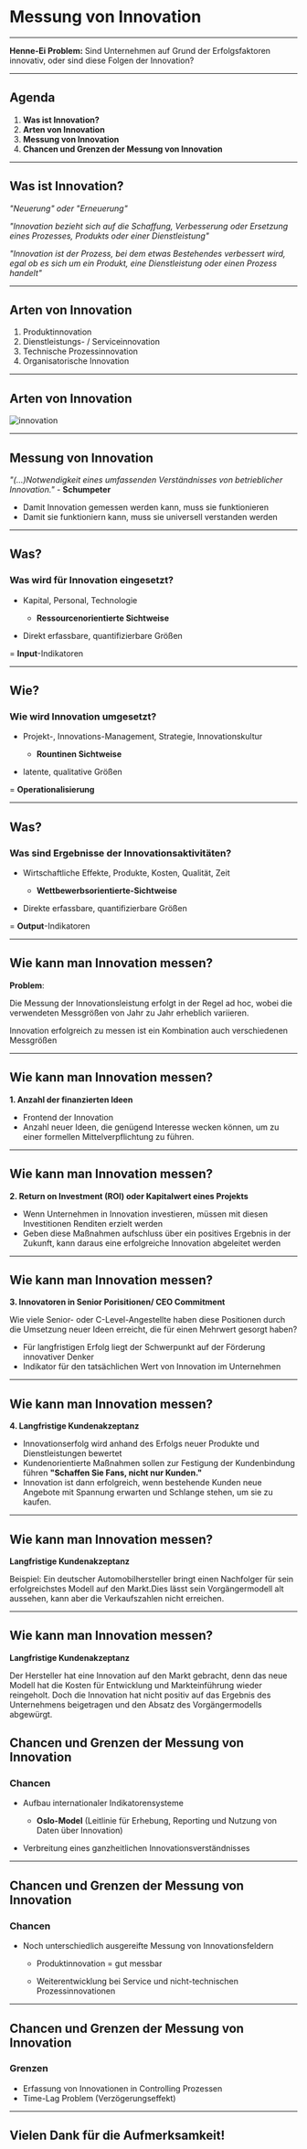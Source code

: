 # Messung von Innovation

---

**Henne-Ei Problem:**
Sind Unternehmen auf Grund der Erfolgsfaktoren innovativ, oder sind diese Folgen der Innovation?

---

## Agenda

1. **Was ist Innovation?**
1. **Arten von Innovation**
1. **Messung von Innovation**
1. **Chancen und Grenzen der Messung von Innovation**

---

## Was ist Innovation?

_"Neuerung" oder "Erneuerung"_

_"Innovation bezieht sich auf die Schaffung, Verbesserung oder Ersetzung eines Prozesses, Produkts oder einer Dienstleistung"_

_"Innovation ist der Prozess, bei dem etwas Bestehendes verbessert wird, egal ob es sich um ein Produkt, eine Dienstleistung oder einen Prozess handelt"_

---

## Arten von Innovation

1. Produktinnovation
1. Dienstleistungs- / Serviceinnovation
1. Technische Prozessinnovation
1. Organisatorische Innovation

---

## Arten von Innovation

![innovation](Produkt.png)

---

## Messung von Innovation

_"(...)Notwendigkeit eines umfassenden Verständnisses von betrieblicher Innovation."_ - **Schumpeter**

- Damit Innovation gemessen werden kann, muss sie funktionieren
- Damit sie funktioniern kann, muss sie universell verstanden werden

---

## Was?

### Was wird für Innovation eingesetzt?

- Kapital, Personal, Technologie

  - **Ressourcenorientierte Sichtweise**

- Direkt erfassbare, quantifizierbare Größen

= **Input**-Indikatoren

---

## Wie?

### Wie wird Innovation umgesetzt?

- Projekt-, Innovations-Management, Strategie, Innovationskultur

  - **Rountinen Sichtweise**

- latente, qualitative Größen

= **Operationalisierung**

---

## Was?

### Was sind Ergebnisse der Innovationsaktivitäten?

- Wirtschaftliche Effekte, Produkte, Kosten, Qualität, Zeit

  - **Wettbewerbsorientierte-Sichtweise**

- Direkte erfassbare, quantifizierbare Größen

= **Output**-Indikatoren

---

## Wie kann man Innovation messen?

**Problem**:

Die Messung der Innovationsleistung erfolgt in der Regel ad hoc, wobei die verwendeten Messgrößen von Jahr zu Jahr erheblich variieren.

Innovation erfolgreich zu messen ist ein Kombination auch verschiedenen Messgrößen

---

## Wie kann man Innovation messen?

**1. Anzahl der finanzierten Ideen**

- Frontend der Innovation
- Anzahl neuer Ideen, die genügend Interesse wecken können, um zu einer formellen Mittelverpflichtung zu führen.

---

## Wie kann man Innovation messen?

**2. Return on Investment (ROI) oder Kapitalwert eines Projekts**

- Wenn Unternehmen in Innovation investieren, müssen mit diesen Investitionen Renditen erzielt werden
- Geben diese Maßnahmen aufschluss über ein positives Ergebnis in der Zukunft, kann daraus eine erfolgreiche Innovation abgeleitet werden

---

## Wie kann man Innovation messen?

**3. Innovatoren in Senior Porisitionen/ CEO Commitment**

Wie viele Senior- oder C-Level-Angestellte haben diese Positionen durch die Umsetzung neuer Ideen erreicht, die für einen Mehrwert gesorgt haben?

- Für langfristigen Erfolg liegt der Schwerpunkt auf der Förderung innovativer Denker
- Indikator für den tatsächlichen Wert von Innovation im Unternehmen

---

## Wie kann man Innovation messen?

**4. Langfristige Kundenakzeptanz**

- Innovationserfolg wird anhand des Erfolgs neuer Produkte und Dienstleistungen bewertet
- Kundenorientierte Maßnahmen sollen zur Festigung der Kundenbindung führen
  **"Schaffen Sie Fans, nicht nur Kunden."**
- Innovation ist dann erfolgreich, wenn bestehende Kunden neue Angebote mit Spannung erwarten und Schlange stehen, um sie zu kaufen.

---

## Wie kann man Innovation messen?

**Langfristige Kundenakzeptanz**

Beispiel:
Ein deutscher Automobilhersteller bringt einen Nachfolger für sein erfolgreichstes Modell auf den Markt.Dies lässt sein Vorgängermodell alt aussehen, kann aber die Verkaufszahlen nicht erreichen.

---

## Wie kann man Innovation messen?

**Langfristige Kundenakzeptanz**

Der Hersteller hat eine Innovation auf den Markt gebracht, denn das neue Modell hat die Kosten für Entwicklung und Markteinführung wieder reingeholt. Doch die Innovation hat nicht positiv auf das Ergebnis des Unternehmens beigetragen und den Absatz des Vorgängermodells abgewürgt.

## Chancen und Grenzen der Messung von Innovation

### Chancen

- Aufbau internationaler Indikatorensysteme

  - **Oslo-Model** (Leitlinie für Erhebung, Reporting und Nutzung von Daten über Innovation)

- Verbreitung eines ganzheitlichen Innovationsverständnisses

---

## Chancen und Grenzen der Messung von Innovation

### Chancen

- Noch unterschiedlich ausgereifte Messung von Innovationsfeldern

  - Produktinnovation = gut messbar

  - Weiterentwicklung bei Service und nicht-technischen Prozessinnovationen

---

## Chancen und Grenzen der Messung von Innovation

### Grenzen

- Erfassung von Innovationen in Controlling Prozessen
- Time-Lag Problem (Verzögerungseffekt)

---

## Vielen Dank für die Aufmerksamkeit!
